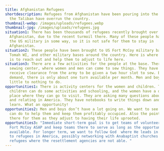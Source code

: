 ```yaml
---
title: Afghanistan Refugees
shortdescription: Refugees from Afghanistan have been pouring into the USA since
  the Taliban have overrun the country.
thumbnail-webp: /images/uploads/refugees.webp
thumbnail-jpg: /images/uploads/refugees.jpg
situation1: There has been thousands of refugees recently brought over from
  Afghanistan, due to the recent turmoil there. Many of these people have helped
  the US military in some way, so it is not safe for them to stay in
  Afghanistan.
situation2: These people have been brought to US Fort McCoy military base near
  Tomah WI, and other military bases around the country. Here is where our goal
  is to reach out and help them to adjust to life here.
situation3: There are a few activities for the people at the base. There is a
  sewing center, where women and men can come to sew things. They have to
  receive clearance from the army to be given a two hour slot to sew. Because of
  demand, there is only about one turn available per month. Men and boys have
  little to nothing to do.
opportunities1: There is activity centers for the women and children. The
  children can do some activities and schooling, and the women have a quiet
  place where they can go to visit. They are asking many questions about living
  and relating in America. They have notebooks to write things down and want to
  learn. What an opportunity!
opportunities2: Men and boys don’t have a lot going on. We want to see what we
  can do to help them and keep them profitably occupied. Also the point is to be
  there for them as they adjust to having their life uprooted.
opportunities3: "Immediate short-term goal is to get teams of volunteers into
  Fort McCoy ASAP and keep teams there to serve as long as the opportunity is
  available. For longer term, we want to follow God  where He leads in relating
  to refugees in America, possibly networking with Anabaptist churches to help
  refugees where the resettlement agencies are not able. "
---
```

